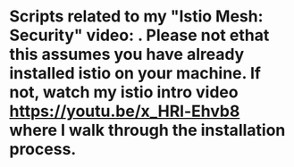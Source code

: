 # Scripts related to my "Istio Mesh: Security" video: . Please not ethat this assumes you have already installed istio on your machine. If not, watch my istio intro video https://youtu.be/x_HRl-Ehvb8 where I walk through the installation process.
